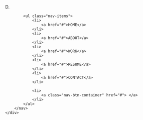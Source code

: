 <!DOCTYPE html>
<html lang="en">
<head>
    <meta charset="UTF-8">
    <meta name="viewport" content="width-devide-width, initial-scale=1.0">
    <meta http-equiv="X-UA-Compatible" content="ie-edge">
    <title>Hi, I'm Madiha Jabbar</title>
<link rel="stylesheet" href="style.css" />
</head>
<body>

<div class="nav-container">
    <div class="wrapper">
        <nav>
            <div class="logo">
                D.
            </div>

            <ul class="nav-items">
                <li>
                    <a href="#">HOME</a>
                </li>
                <li>
                    <a href="#">ABOUT</a>
                </li>
                <li>
                    <a href="#">WORK</a>
                </li>
                <li>
                    <a href="#">RESUME</a>
                </li>
                <li>
                    <a href="#">CONTACT</a>
                </li>

                <li>
                    <a class="nav-btn-container" href="#"> </a> 
                </li>
            </ul>
        </nav>
    </div>
</div>

<script src="main.js"></script>
</body>
</html>
